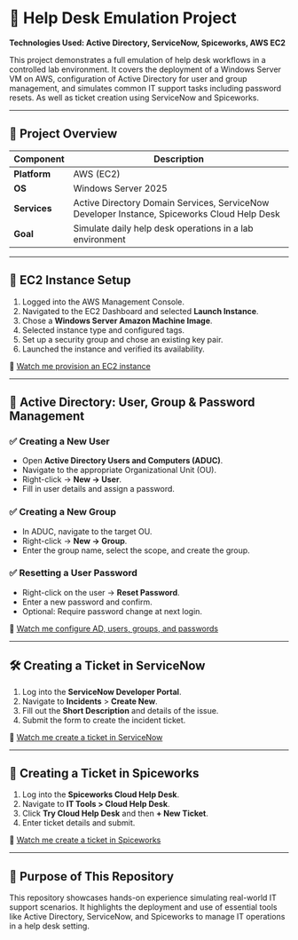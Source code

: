 # 🧰 Help Desk Emulation Project  
**Technologies Used: Active Directory, ServiceNow, Spiceworks, AWS EC2**

This project demonstrates a full emulation of help desk workflows in a controlled lab environment. It covers the deployment of a Windows Server VM on AWS, configuration of Active Directory for user and group management, and simulates common IT support tasks including password resets. As well as ticket creation using ServiceNow and Spiceworks.

---

## 📌 Project Overview

| **Component** | **Description** |
|---------------|------------------|
| **Platform**  | AWS (EC2) |
| **OS**        | Windows Server 2025 |
| **Services**  | Active Directory Domain Services, ServiceNow Developer Instance, Spiceworks Cloud Help Desk |
| **Goal**      | Simulate daily help desk operations in a lab environment |

---

## 🚀 EC2 Instance Setup

1. Logged into the AWS Management Console.
2. Navigated to the EC2 Dashboard and selected **Launch Instance**.
3. Chose a **Windows Server Amazon Machine Image**.
4. Selected instance type and configured tags.
5. Set up a security group and chose an existing key pair.
6. Launched the instance and verified its availability.

🎥 [Watch me provision an EC2 instance](https://www.loom.com/share/5331c375ecba468db9c423f684f0561d?sid=29500a94-af31-4ddf-9f60-f5b8e32c8516)

---

## 👥 Active Directory: User, Group & Password Management

### ✅ Creating a New User
- Open **Active Directory Users and Computers (ADUC)**.
- Navigate to the appropriate Organizational Unit (OU).
- Right-click → **New → User**.
- Fill in user details and assign a password.

### ✅ Creating a New Group
- In ADUC, navigate to the target OU.
- Right-click → **New → Group**.
- Enter the group name, select the scope, and create the group.

### ✅ Resetting a User Password
- Right-click on the user → **Reset Password**.
- Enter a new password and confirm.
- Optional: Require password change at next login.

🎥 [Watch me configure AD, users, groups, and passwords](https://www.loom.com/share/e67cada0ea00477abc37b5b98bb465fc?sid=fa81eeb1-0bc2-4574-bf2d-97de19f1d7f3)

---

## 🛠️ Creating a Ticket in ServiceNow

1. Log into the **ServiceNow Developer Portal**.
2. Navigate to **Incidents** > **Create New**.
3. Fill out the **Short Description** and details of the issue.
4. Submit the form to create the incident ticket.

🎥 [Watch me create a ticket in ServiceNow](https://www.loom.com/share/19b75c9b0d2f450da2e2482d8768d970?sid=abf69408-7804-44e0-b0ea-6c88e56f5f51)

---

## 📝 Creating a Ticket in Spiceworks

1. Log into the **Spiceworks Cloud Help Desk**.
2. Navigate to **IT Tools > Cloud Help Desk**.
3. Click **Try Cloud Help Desk** and then **+ New Ticket**.
4. Enter ticket details and submit.

🎥 [Watch me create a ticket in Spiceworks](https://www.loom.com/share/a0d169587fd04f93b40de49d96c5b34d?sid=33540ae7-d7c5-4218-a113-5044e675b3fb)

---

## 📂 Purpose of This Repository

This repository showcases hands-on experience simulating real-world IT support scenarios. It highlights the deployment and use of essential tools like Active Directory, ServiceNow, and Spiceworks to manage IT operations in a help desk setting.

